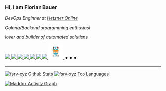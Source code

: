 ### Hi, I am Florian Bauer

_DevOps Enginner at [Hetzner Online](https://hetzner.com)_

_Golang/Backend programming enthusiast_

_lover and builder of automated solutions_


<p align="left">  
  <a href="https://go.dev/" target="_blank"> <img src="https://img.icons8.com/color/48/000000/golang.png"/> </a>
  <a href="https://learn.microsoft.com/en-us/dotnet/csharp/" target="_blank"> <img src="https://img.icons8.com/color/48/000000/c-sharp-logo.png"/> </a>
  <a href="https://dotnet.microsoft.com/" target="_blank"> <img src="https://img.icons8.com/external-tal-revivo-filled-tal-revivo/48/external-dot-net-domain-for-sale-under-landing-page-template-landing-filled-tal-revivo.png"/> </a>
  <a href="https://puppet.com" target="_blank"> <img src="https://puppet-docs-herrera.netlify.app/images/product-cards/puppet-card.svg"/> </a>
  <a href="https://kubernetes.io" target="_blank"> <img src="https://img.icons8.com/color/48/000000/kubernetes.png"/> </a>
  <a href="https://www.docker.com" target="_blank"> <img src="https://img.icons8.com/color/48/000000/docker.png"/> </a>
  <a href="https://nginx.com" target="_blank"> <img src="https://img.icons8.com/color/48/000000/nginx.png"/> </a>
  <a href="https://traefik.io" target="_blank"> <img width="48px" src="https://github.com/traefik/traefik/blob/master/docs/content/assets/img/traefik.logo.png"/> </a>
  <font size="+6">...</font>
</p>

---

<a href="https://github.com/Maddox3306/github-readme-stats"><img alt="fsrv-xyz Github Stats" src="https://github-readme-stats.vercel.app/api?username=fsrv-xyz&show_icons=true&count_private=true&theme=react&hide_border=true&bg_color=0D1117&hide_title=true" /></a>
<a href="https://github.com/Maddox3306/github-readme-stats"><img alt="fsrv-xyz Top Languages" src="https://github-readme-stats.vercel.app/api/top-langs/?username=fsrv-xyz&langs_count=10&count_private=true&layout=compact&theme=react&hide_border=true&bg_color=0D1117&hide_title=true&include_all_commits=true"/></a>

<a href="https://github.com/fsrv-xyz/github-readme-activity-graph"><img alt="Maddox Activity Graph" src="https://activity-graph.herokuapp.com/graph?username=fsrv-xyz&bg_color=0D1117&color=5BCDEC&line=5BCDEC&point=FFFFFF&hide_border=true&hide_title=true" /></a>
